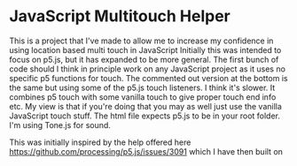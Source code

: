 # JavaScript Multitouch Helper

This is a project that I've made to allow me to increase my confidence in using location based multi touch in JavaScript
Initially this was intended to focus on p5.js, but it has expanded to be more general.
The first bunch of code should I think in principle work on any JavaScript project as it uses no specific p5 functions for touch.
The commented out version at the bottom is the same but using some of the p5.js touch listeners. I think it's slower. It combines
p5 touch with some vanilla touch to give proper touch end info etc. My view is that if you're doing that you may as well just use
the vanilla JavaScript touch stuff.
The html file expects p5.js to be in your root folder.
I'm using Tone.js for sound.

This was initially inspired by the help offered here https://github.com/processing/p5.js/issues/3091 which I have then built on
